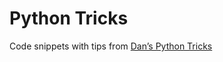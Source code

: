 # Python Tricks

Code snippets with tips from [Dan’s Python Tricks](https://dbader.org/python-tricks)
